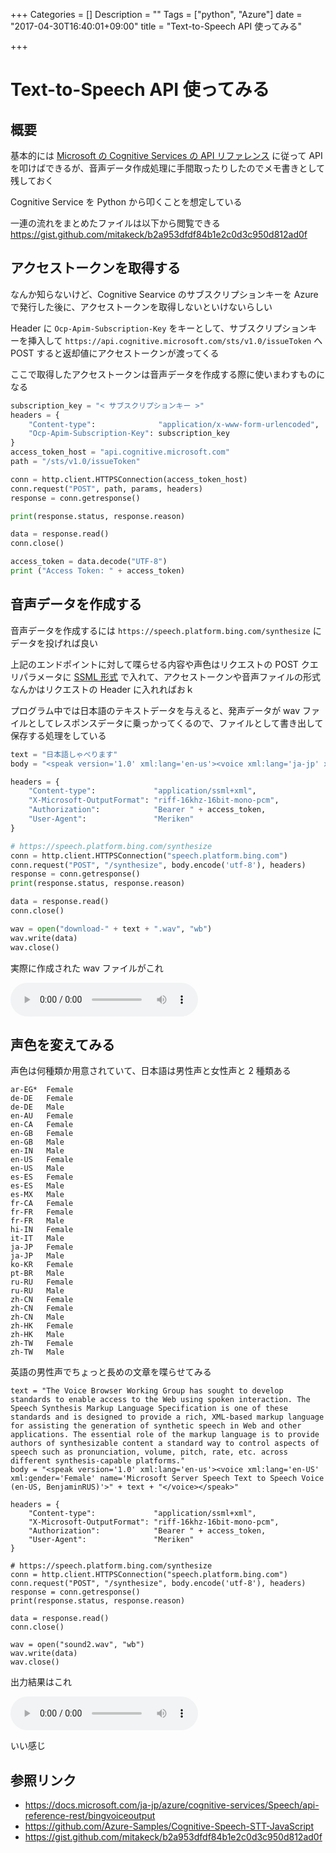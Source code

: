 +++
Categories = []
Description = ""
Tags = ["python", "Azure"]
date = "2017-04-30T16:40:01+09:00"
title = "Text-to-Speech API 使ってみる"

+++

# Text-to-Speech API 使ってみる

## 概要


基本的には [Microsoft の Cognitive Services の API リファレンス](https://docs.microsoft.com/ja-jp/azure/cognitive-services/Speech/api-reference-rest/bingvoiceoutput) に従って API を叩けばできるが、音声データ作成処理に手間取ったりしたのでメモ書きとして残しておく

Cognitive Service を Python から叩くことを想定している

一連の流れをまとめたファイルは以下から閲覧できる
https://gist.github.com/mitakeck/b2a953dfdf84b1e2c0d3c950d812ad0f

## アクセストークンを取得する

なんか知らないけど、Cognitive Searvice のサブスクリプションキーを Azure で発行した後に、アクセストークンを取得しないといけないらしい

Header に `Ocp-Apim-Subscription-Key` をキーとして、サブスクリプションキーを挿入して `https://api.cognitive.microsoft.com/sts/v1.0/issueToken` へ　POST すると返却値にアクセストークンが渡ってくる

ここで取得したアクセストークンは音声データを作成する際に使いまわすものになる

```python
subscription_key = "< サブスクリプションキー >"
headers = {
    "Content-type":              "application/x-www-form-urlencoded",
    "Ocp-Apim-Subscription-Key": subscription_key
}
access_token_host = "api.cognitive.microsoft.com"
path = "/sts/v1.0/issueToken"

conn = http.client.HTTPSConnection(access_token_host)
conn.request("POST", path, params, headers)
response = conn.getresponse()

print(response.status, response.reason)

data = response.read()
conn.close()

access_token = data.decode("UTF-8")
print ("Access Token: " + access_token)
```

## 音声データを作成する

音声データを作成するには `https://speech.platform.bing.com/synthesize` にデータを投げれば良い

上記のエンドポイントに対して喋らせる内容や声色はリクエストの POST クエリパラメータに [SSML 形式](https://www.w3.org/TR/speech-synthesis/) で入れて、アクセストークンや音声ファイルの形式なんかはリクエストの Header に入れればおｋ

プログラム中では日本語のテキストデータを与えると、発声データが wav ファイルとしてレスポンスデータに乗っかってくるので、ファイルとして書き出して保存する処理をしている

```python
text = "日本語しゃべります"
body = "<speak version='1.0' xml:lang='en-us'><voice xml:lang='ja-jp' xml:gender='Female' name='Microsoft Server Speech Text to Speech Voice (ja-JP, Ayumi, Apollo)'>" + text + "</voice></speak>"

headers = {
    "Content-type":             "application/ssml+xml",
    "X-Microsoft-OutputFormat": "riff-16khz-16bit-mono-pcm",
    "Authorization":            "Bearer " + access_token,
    "User-Agent":               "Meriken"
}

# https://speech.platform.bing.com/synthesize
conn = http.client.HTTPSConnection("speech.platform.bing.com")
conn.request("POST", "/synthesize", body.encode('utf-8'), headers)
response = conn.getresponse()
print(response.status, response.reason)

data = response.read()
conn.close()

wav = open("download-" + text + ".wav", "wb")
wav.write(data)
wav.close()
```

実際に作成された wav ファイルがこれ

<audio controls="" width="250px" height="150px">
    <!-- <source src="sample.mp3" type="audio/mp3"> -->
    <source src="sound1.wav" type="audio/wav">
    <embed src="sound1.wav" type="audio/wav" width="240" height="50" autostart="false" controller="true" loop="false" pluginspage="http://www.apple.com/jp/quicktime/download/">
</audio>

## 声色を変えてみる

声色は何種類か用意されていて、日本語は男性声と女性声と 2 種類ある

```
ar-EG*	Female
de-DE	Female
de-DE	Male
en-AU	Female
en-CA	Female
en-GB	Female
en-GB	Male
en-IN	Male
en-US	Female
en-US	Male
es-ES	Female
es-ES	Male
es-MX	Male
fr-CA	Female
fr-FR	Female
fr-FR	Male
hi-IN	Female
it-IT	Male
ja-JP	Female
ja-JP	Male
ko-KR	Female
pt-BR	Male
ru-RU	Female
ru-RU	Male
zh-CN	Female
zh-CN	Female
zh-CN	Male
zh-HK	Female
zh-HK	Male
zh-TW	Female
zh-TW	Male
```

英語の男性声でちょっと長めの文章を喋らせてみる

```
text = "The Voice Browser Working Group has sought to develop standards to enable access to the Web using spoken interaction. The Speech Synthesis Markup Language Specification is one of these standards and is designed to provide a rich, XML-based markup language for assisting the generation of synthetic speech in Web and other applications. The essential role of the markup language is to provide authors of synthesizable content a standard way to control aspects of speech such as pronunciation, volume, pitch, rate, etc. across different synthesis-capable platforms."
body = "<speak version='1.0' xml:lang='en-us'><voice xml:lang='en-US' xml:gender='Female' name='Microsoft Server Speech Text to Speech Voice (en-US, BenjaminRUS)'>" + text + "</voice></speak>"

headers = {
    "Content-type":             "application/ssml+xml",
    "X-Microsoft-OutputFormat": "riff-16khz-16bit-mono-pcm",
    "Authorization":            "Bearer " + access_token,
    "User-Agent":               "Meriken"
}

# https://speech.platform.bing.com/synthesize
conn = http.client.HTTPSConnection("speech.platform.bing.com")
conn.request("POST", "/synthesize", body.encode('utf-8'), headers)
response = conn.getresponse()
print(response.status, response.reason)

data = response.read()
conn.close()

wav = open("sound2.wav", "wb")
wav.write(data)
wav.close()
```

出力結果はこれ

<audio controls="" width="250px" height="150px">
    <!-- <source src="sample.mp3" type="audio/mp3"> -->
    <source src="sound2.wav" type="audio/wav">
    <embed src="sound2.wav" type="audio/wav" width="240" height="50" autostart="false" controller="true" loop="false" pluginspage="http://www.apple.com/jp/quicktime/download/">
</audio>

いい感じ

## 参照リンク

- https://docs.microsoft.com/ja-jp/azure/cognitive-services/Speech/api-reference-rest/bingvoiceoutput
- https://github.com/Azure-Samples/Cognitive-Speech-STT-JavaScript
- https://gist.github.com/mitakeck/b2a953dfdf84b1e2c0d3c950d812ad0f
